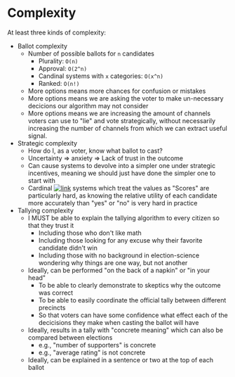 # Complexity

At least three kinds of complexity:
* Ballot complexity
  * Number of possible ballots for `n` candidates
    * Plurality: `O(n)`
    * Approval: `O(2^n)`
    * Candinal systems with `x` categories: `O(x^n)`
    * Ranked: `O(n!)`
  * More options means more chances for confusion or mistakes
  * More options means we are asking the voter to make un-necessary decicions our algorithm may not consider
  * More options means we are increasing the amount of channels voters can use to "lie" and vote strategically, without necessarily increasing the number of channels from which we can extract useful signal.
* Strategic complexity
  * How do I, as a voter, know what ballot to cast?
  * Uncertainty => anxiety => Lack of trust in the outcome
  * Can cause systems to devolve into a simpler one under strategic incentives, meaning we should just have done the simpler one to start with
  * Cardinal [![link](/link.png)](https://en.wikipedia.org/wiki/Cardinal_voting) systems which treat the values as "Scores" are particularly hard, as knowing the relative utility of each candidate more accurately than "yes" or "no" is very hard in practice
* Tallying complexity
  * I MUST be able to explain the tallying algorithm to every citizen so that they trust it
    * Including those who don't like math
    * Including those looking for any excuse why their favorite candidate didn't win
    * Including those with no background in election-science wondering why things are one way, but not another
  * Ideally, can be performed "on the back of a napkin" or "in your head"
    * To be able to clearly demonstrate to skeptics why the outcome was correct
    * To be able to easily coordinate the official tally between different precincts
    * So that voters can have some confidence what effect each of the decicisions they make when casting the ballot will have
  * Ideally, results in a tally with "concrete meaning" which can also be compared between elections
    * e.g., "number of supporters" is concrete
    * e.g., "average rating" is not concrete
  * Ideally, can be explained in a sentence or two at the top of each ballot
